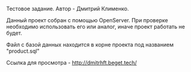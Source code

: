 Тестовое задание. Автор - Дмитрий Клименко.

Данный проект собран с помощью OpenServer. При проверке необходимо использовать его или аналог, иначе проект работать не будет.

Файл с базой данных находится в корне проекта под названием "product.sql"

Ссылка для просмотра - http://dmitrhft.beget.tech/